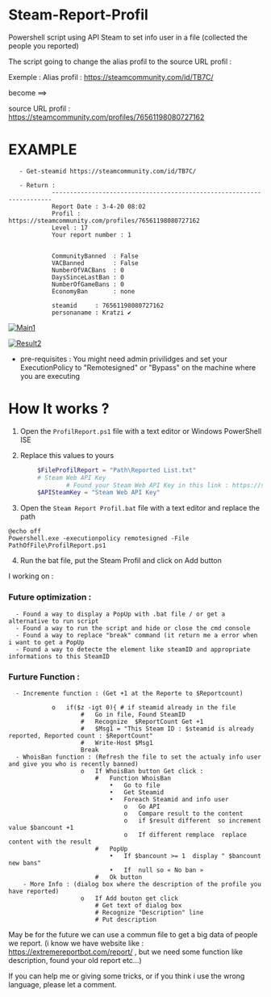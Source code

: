 # Steam-Report-Profil
 Powershell script using API Steam to set info user in a file (collected the people you reported)

The script going to change the alias profil to the source URL profil :

Exemple : Alias profil : https://steamcommunity.com/id/TB7C/

become ==>

source URL profil : https://steamcommunity.com/profiles/76561198080727162

# EXAMPLE
       - Get-steamid https://steamcommunity.com/id/TB7C/

       - Return :
                ----------------------------------------------------------------------
                Report Date : 3-4-20 08:02
                Profil : https://steamcommunity.com/profiles/76561198080727162
                Level : 17
                Your report number : 1


                CommunityBanned  : False
                VACBanned        : False
                NumberOfVACBans  : 0
                DaysSinceLastBan : 0
                NumberOfGameBans : 0
                EconomyBan       : none

                steamid     : 76561198080727162
                personaname : Kratzi ✔
                

<a href="https://imgbb.com/"><img src="https://i.ibb.co/p0Sb6vz/Main1.png" alt="Main1" border="0"></a>

<a href="https://ibb.co/6mhrvVX"><img src="https://i.ibb.co/6mhrvVX/Result2.png" alt="Result2" border="0"></a>

* pre-requisites : You might need admin privilidges and set your ExecutionPolicy to "Remotesigned" or "Bypass" on the machine where you are executing

# How It works ?

1. Open the `ProfilReport.ps1` file with a text editor or Windows PowerShell ISE

2. Replace this values to yours

```powershell
        $FileProfilReport = "Path\Reported List.txt"
        # Steam Web API Key
                # Found your Steam Web API Key in this link : https://steamcommunity.com/dev/apikey (you need to be already login  in steamwebsite) 
        $APISteamKey = "Steam Web API Key"
```

3. Open the `Steam Report Profil.bat` file with a text editor and replace the path

```batch
@echo off
Powershell.exe -executionpolicy remotesigned -File  PathOfFile\ProfilReport.ps1
```

4. Run the bat file, put the Steam Profil and click on Add button
                
I working on : 

  ### Future optimization :
      - Found a way to display a PopUp with .bat file / or get a alternative to run script
      - Found a way to run the script and hide or close the cmd console
      - Found a way to replace "break" command (it return me a error when i want to get a PopUp
      - Found a way to detecte the element like steamID and appropriate informations to this SteamID
      
  ### Furture Function :
      - Incremente function : (Get +1 at the Reporte to $Reportcount)
         
                o	if($z -igt 0){ # if steamid already in the file
                        #	Go in file, Found SteamID
                        #	Recognize  $ReportCount Get +1
                        #	$Msg1 = "This Steam ID : $steamid is already reported, Reported count : $ReportCount"
                        #	Write-Host $Msg1
                        Break
      -	WhoisBan function : (Refresh the file to set the actualy info user and give you who is recently banned)
                        o	If WhoisBan button Get click :
                            #	Function WhoisBan
                                •	Go to file
                                •	Get Steamid
                                •	Foreach Steamid and info user
                                    o	Go API 
                                    o	Compare result to the content
                                    o	if $result different  so increment  value $bancount +1
                                    o	If different remplace  replace content with the result
                            #	PopUp  
                                •	If $bancount >= 1  display " $bancount new bans"
                                •	If  null so « No ban »
                            #	Ok button
        - More Info : (dialog box where the description of the profile you have reported)
                        o   If Add bouton get click
                            # Get text of dialog box
                            # Recognize "Description" line
                            # Put description
                            
May be for the future we can use a commun file to get a big data of people we report. (i know we have website like : https://extremereportbot.com/report/ , but we need some function like description, found your old report etc...)

If you can help me or giving some tricks, or if you think i use the wrong language, please let a comment.
